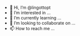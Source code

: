 - 👋 Hi, I’m @lingottopt
- 👀 I’m interested in ...
- 🌱 I’m currently learning ...
- 💞️ I’m looking to collaborate on ...
- 📫 How to reach me ...

<!---
lingottopt/lingottopt is a ✨ special ✨ repository because its `README.md` (this file) appears on your GitHub profile.
You can click the Preview link to take a look at your changes.
--->
